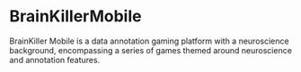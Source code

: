 # BrainKillerMobile

BrainKiller Mobile is a data annotation gaming platform with a neuroscience background, encompassing a series of games themed around neuroscience and annotation features.
